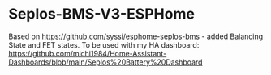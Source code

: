 # Seplos-BMS-V3-ESPHome

Based on https://github.com/syssi/esphome-seplos-bms - added Balancing State and FET states. To be used with my HA dashboard: https://github.com/michi1984/Home-Assistant-Dashboards/blob/main/Seplos%20Battery%20Dashboard
